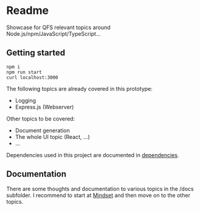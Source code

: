 # Readme

Showcase for QFS relevant topics around Node.js/npm/JavaScript/TypeScript...

## Getting started

```console
npm i
npm run start
curl localhost:3000
```

The following topics are already covered in this prototype:

- Logging
- Express.js (Webserver)

Other topics to be covered:

- Document generation
- The whole UI topic (React, ...)
- ...

Dependencies used in this project are documented in [dependencies](docs/tech-dependencies.md).

## Documentation

There are some thoughts and documentation to various topics in the /docs subfolder. I recommend to start at [Mindset](mindset.md) and then move on to the other topics.

